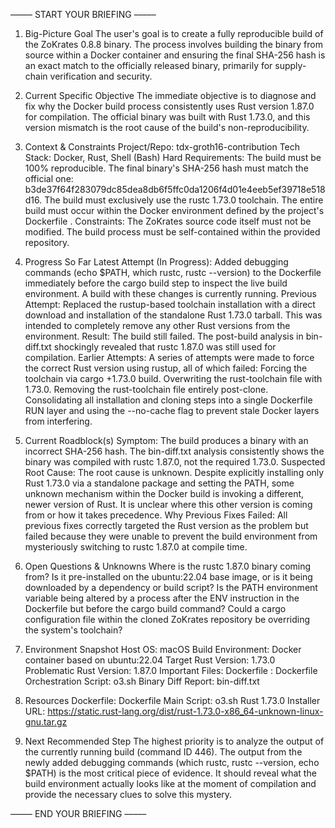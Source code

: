 ––––– START YOUR BRIEFING –––––

1. Big-Picture Goal
The user's goal is to create a fully reproducible build of the ZoKrates 0.8.8 binary. The process involves building the binary from source within a Docker container and ensuring the final SHA-256 hash is an exact match to the officially released binary, primarily for supply-chain verification and security.

2. Current Specific Objective
The immediate objective is to diagnose and fix why the Docker build process consistently uses Rust version 1.87.0 for compilation. The official binary was built with Rust 1.73.0, and this version mismatch is the root cause of the build's non-reproducibility.

3. Context & Constraints
Project/Repo: tdx-groth16-contribution
Tech Stack: Docker, Rust, Shell (Bash)
Hard Requirements:
The build must be 100% reproducible.
The final binary's SHA-256 hash must match the official one: b3de37f64f283079dc85dea8db6f5ffc0da1206f4d01e4eeb5ef39718e518d16.
The build must exclusively use the rustc 1.73.0 toolchain.
The entire build must occur within the Docker environment defined by the project's 
Dockerfile
.
Constraints: The ZoKrates source code itself must not be modified. The build process must be self-contained within the provided repository.
4. Progress So Far
Latest Attempt (In Progress): Added debugging commands (echo $PATH, which rustc, rustc --version) to the 
Dockerfile
 immediately before the cargo build step to inspect the live build environment. A build with these changes is currently running.
Previous Attempt: Replaced the rustup-based toolchain installation with a direct download and installation of the standalone Rust 1.73.0 tarball. This was intended to completely remove any other Rust versions from the environment.
Result: The build still failed. The post-build analysis in 
bin-diff.txt
 shockingly revealed that rustc 1.87.0 was still used for compilation.
Earlier Attempts: A series of attempts were made to force the correct Rust version using rustup, all of which failed:
Forcing the toolchain via cargo +1.73.0 build.
Overwriting the rust-toolchain file with 1.73.0.
Removing the rust-toolchain file entirely post-clone.
Consolidating all installation and cloning steps into a single 
Dockerfile
 RUN layer and using the --no-cache flag to prevent stale Docker layers from interfering.
5. Current Roadblock(s)
Symptom: The build produces a binary with an incorrect SHA-256 hash. The 
bin-diff.txt
 analysis consistently shows the binary was compiled with rustc 1.87.0, not the required 1.73.0.
Suspected Root Cause: The root cause is unknown. Despite explicitly installing only Rust 1.73.0 via a standalone package and setting the PATH, some unknown mechanism within the Docker build is invoking a different, newer version of Rust. It is unclear where this other version is coming from or how it takes precedence.
Why Previous Fixes Failed: All previous fixes correctly targeted the Rust version as the problem but failed because they were unable to prevent the build environment from mysteriously switching to rustc 1.87.0 at compile time.
6. Open Questions & Unknowns
Where is the rustc 1.87.0 binary coming from? Is it pre-installed on the ubuntu:22.04 base image, or is it being downloaded by a dependency or build script?
Is the PATH environment variable being altered by a process after the ENV instruction in the 
Dockerfile
 but before the cargo build command?
Could a cargo configuration file within the cloned ZoKrates repository be overriding the system's toolchain?
7. Environment Snapshot
Host OS: macOS
Build Environment: Docker container based on ubuntu:22.04
Target Rust Version: 1.73.0
Problematic Rust Version: 1.87.0
Important Files:
Dockerfile
: 
Dockerfile
Orchestration Script: 
o3.sh
Binary Diff Report: 
bin-diff.txt
8. Resources
Dockerfile: 
Dockerfile
Main Script: 
o3.sh
Rust 1.73.0 Installer URL: https://static.rust-lang.org/dist/rust-1.73.0-x86_64-unknown-linux-gnu.tar.gz
9. Next Recommended Step
The highest priority is to analyze the output of the currently running build (command ID 446). The output from the newly added debugging commands (which rustc, rustc --version, echo $PATH) is the most critical piece of evidence. It should reveal what the build environment actually looks like at the moment of compilation and provide the necessary clues to solve this mystery.

––––– END YOUR BRIEFING –––––
